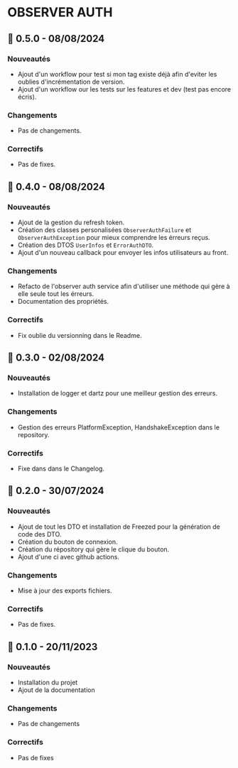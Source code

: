 # OBSERVER AUTH

## 🚀 0.5.0 - 08/08/2024
### Nouveautés

- Ajout d'un workflow pour test si mon tag existe déjà afin d'eviter les oublies d'incrémentation de version.
- Ajout d'un workflow our les tests sur les features et dev (test pas encore écris).

### Changements

- Pas de changements.

### Correctifs

- Pas de fixes.

## 🚀 0.4.0 - 08/08/2024
### Nouveautés

- Ajout de la gestion du refresh token.
- Création des classes personalisées `ObserverAuthFailure` et `ObserverAuthException` pour mieux comprendre les érreurs reçus.
- Création des DTOS `UserInfos` et `ErrorAuthDTO`.
- Ajout d'un nouveau callback pour envoyer les infos utilisateurs au front.

### Changements

- Refacto de l'observer auth service afin d'utiliser une méthode qui gère à elle seule tout les érreurs.
- Documentation des propriétés.

### Correctifs

- Fix oublie du versionning dans le Readme.

## 🚀 0.3.0 - 02/08/2024
### Nouveautés

- Installation de logger et dartz pour une meilleur gestion des erreurs.

### Changements

- Gestion des erreurs PlatformException, HandshakeException dans le repository.

### Correctifs

- Fixe dans dans le Changelog.

## 🚀 0.2.0 - 30/07/2024
### Nouveautés

- Ajout de tout les DTO et installation de Freezed pour la génération de code des DTO.
- Création du bouton de connexion.
- Création du répository qui gère le clique du bouton.
- Ajout d'une ci avec github actions.

### Changements

- Mise à jour des exports fichiers.

### Correctifs

- Pas de fixes.


## 🚀 0.1.0 - 20/11/2023
### Nouveautés

- Installation du projet
- Ajout de la documentation

### Changements

- Pas de changements

### Correctifs

- Pas de fixes
